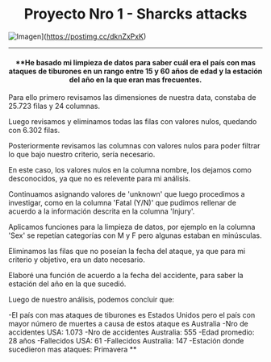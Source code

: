<div align="center">

# **Proyecto Nro 1 - Sharcks attacks** </div>
![Imagen](https://i.postimg.cc/6qxVTBVT/Sharks.webp)](https://postimg.cc/dknZxPxK)

---

#### <div align="center">**He basado mi limpieza de datos para saber cuál era el país con mas ataques de tiburones en un rango entre 15 y 60 años de edad y la estación del año en la que eran mas frecuentes.

Para ello primero revisamos las dimensiones de nuestra data, constaba de 25.723 filas y 24 columnas.

Luego revisamos y eliminamos todas las filas con valores nulos, quedando con 6.302 filas.

Posteriormente revisamos las columnas con valores nulos para poder filtrar lo que bajo nuestro criterio, sería necesario.

En este caso, los valores nulos en la columna nombre, los dejamos como desconocidos, ya que no es relevente para mi análisis.

Continuamos asignando valores de 'unknown' que luego procedimos a investigar, como en la columna 'Fatal (Y/N)' que pudimos rellenar de acuerdo a la información descrita en la columna 'Injury'.


Aplicamos funciones para la limpieza de datos, por ejemplo en la columna 'Sex' se repetían categorías con M y F pero algunas estaban en minúsculas.

Eliminamos las filas que no poseían la fecha del ataque, ya que para mi criterio y objetivo, era un dato necesario.

Elaboré una función de acuerdo a la fecha del accidente, para saber la estación del año en la que sucedió.

Luego de nuestro análisis, podemos concluir que:

-El país con mas ataques de tiburones es Estados Unidos pero el país con mayor número de muertes a causa de estos ataque es Australia
-Nro de accidentes USA: 1.073
-Nro de accidentes Australia: 555
-Edad promedio: 28 años
-Fallecidos USA: 61
-Fallecidos Australia: 147
-Estación donde sucedieron mas ataques: Primavera
 ** </div>

&nbsp;
